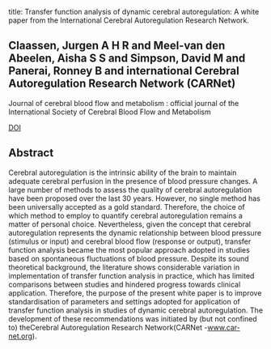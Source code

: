 title: Transfer function analysis of dynamic cerebral autoregulation: A white paper from the International Cerebral Autoregulation Research Network.

## Claassen, Jurgen A H R and Meel-van den Abeelen, Aisha S S and Simpson, David M and Panerai, Ronney B and international Cerebral Autoregulation Research Network (CARNet)
Journal of cerebral blood flow and metabolism : official journal of the International Society of Cerebral Blood Flow and Metabolism

<a href="https://doi.org/10.1177/0271678X15626425">DOI</a>

## Abstract
Cerebral autoregulation is the intrinsic ability of the brain to maintain adequate cerebral perfusion in the presence of blood pressure changes. A large number of methods to assess the quality of cerebral autoregulation have been proposed over the last 30 years. However, no single method has been universally accepted as a gold standard. Therefore, the choice of which method to employ to quantify cerebral autoregulation remains a matter of personal choice. Nevertheless, given the concept that cerebral autoregulation represents the dynamic relationship between blood pressure (stimulus or input) and cerebral blood flow (response or output), transfer function analysis became the most popular approach adopted in studies based on spontaneous fluctuations of blood pressure. Despite its sound theoretical background, the literature shows considerable variation in implementation of transfer function analysis in practice, which has limited comparisons between studies and hindered progress towards clinical application. Therefore, the purpose of the present white paper is to improve standardisation of parameters and settings adopted for application of transfer function analysis in studies of dynamic cerebral autoregulation. The development of these recommendations was initiated by (but not confined to) theCerebral Autoregulation Research Network(CARNet -www.car-net.org).

